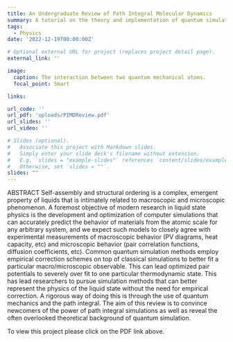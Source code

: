 ```yaml
---
title: An Undergraduate Review of Path Integral Molecular Dynamics
summary: A tutorial on the theory and implementation of quantum simulation of many body systems.
tags:
  - Physics
date: '2022-12-19T00:00:00Z'

# Optional external URL for project (replaces project detail page).
external_link: ''

image:
  caption: The interaction between two quantum mechanical atoms. 
  focal_point: Smart

links:

url_code: ''
url_pdf: 'uploads/PIMDReview.pdf'
url_slides: ''
url_video: ''

# Slides (optional).
#   Associate this project with Markdown slides.
#   Simply enter your slide deck's filename without extension.
#   E.g. `slides = "example-slides"` references `content/slides/example-slides.md`.
#   Otherwise, set `slides = ""`.
slides: ""
---
```


ABSTRACT Self-assembly and structural ordering is a complex, emergent property of liquids that is intimately related to macroscopic and microscopic phenomenon. A foremost objective of modern research in liquid state physics is the development and optimization of computer simulations that can accurately predict the behavior of materials from the atomic scale for any arbitrary system, and we expect such models to closely agree with experimental measurements of macroscopic behavior (PV diagrams, heat capacity, etc) and microscopic behavior (pair correlation functions, diffusion coefficients, etc). Common quantum simulation methods employ empirical correction schemes on top of classical simulations to better fit a particular macro/microscopic observable. This can lead optimized pair potentials to severely over fit to one particular thermodynamic state. This has lead researchers to pursue simulation methods that can better represent the physics of the liquid state without the need for empirical correction. A rigorous way of doing this is through the use of quantum mechanics and the path integral. The aim of this review is to convince newcomers of the power of path integral simulations as well as reveal the often overlooked theoretical background of quantum simulation. 

To view this project please click on the PDF link above. 

